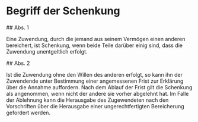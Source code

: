 # Begriff der Schenkung



\#\# Abs. 1

 Eine Zuwendung, durch die jemand aus seinem Vermögen einen anderen bereichert, ist Schenkung, wenn beide Teile darüber einig sind, dass die Zuwendung unentgeltlich erfolgt.

\#\# Abs. 2

 Ist die Zuwendung ohne den Willen des anderen erfolgt, so kann ihn der Zuwendende unter Bestimmung einer angemessenen Frist zur Erklärung über die Annahme auffordern. Nach dem Ablauf der Frist gilt die Schenkung als angenommen, wenn nicht der andere sie vorher abgelehnt hat. Im Falle der Ablehnung kann die Herausgabe des Zugewendeten nach den Vorschriften über die Herausgabe einer ungerechtfertigten Bereicherung gefordert werden. 

